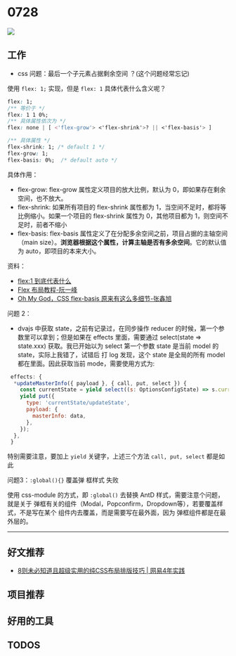 # 0728

![](http://h2.ioliu.cn/bing/CuvervilleIsland_ZH-CN9814166047_1920x1080.jpg)

## 工作

- css 问题：最后一个子元素占据剩余空间 ？(这个问题经常忘记)

使用 `flex: 1;` 实现，但是 `flex: 1` 具体代表什么含义呢？

```css
flex: 1;
/** 等价于 */
flex: 1 1 0%;
/** 具体属性依次为 */
flex: none | [ <'flex-grow'> <'flex-shrink'>? || <'flex-basis'> ]

/** 具体属性 */
flex-shrink: 1; /* default 1 */
flex-grow: 1;
flex-basis: 0%;  /* default auto */
```

具体作用：

- flex-grow: flex-grow 属性定义项目的放大比例，默认为 0，即如果存在剩余空间，也不放大。
- flex-shrink: 如果所有项目的 flex-shrink 属性都为 1，当空间不足时，都将等比例缩小。如果一个项目的 flex-shrink 属性为 0，其他项目都为 1，则空间不足时，前者不缩小
- flex-basis: flex-basis 属性定义了在分配多余空间之前，项目占据的主轴空间（main size）。**浏览器根据这个属性，计算主轴是否有多余空间**。它的默认值为 auto，即项目的本来大小。

资料：

- [flex:1 到底代表什么](https://zhuanlan.zhihu.com/p/136223806)
- [Flex 布局教程-阮一峰](https://www.ruanyifeng.com/blog/2015/07/flex-grammar.html)
- [Oh My God，CSS flex-basis 原来有这么多细节-张鑫旭](https://www.zhangxinxu.com/wordpress/2019/12/css-flex-basis/)

问题 2：

- dvajs 中获取 state，之前有记录过，在同步操作 reducer 的时候，第一个参数里可以拿到；但是如果在 effects 里面，需要通过 select(state => state.xxx) 获取。我已开始以为 select 第一个参数 state 是当前 model 的 state，实际上我错了，试错后 打 log 发现，这个 state 是全局的所有 model 都在里面。因此获取当前 mode，需要使用方式为:

```js
 effects: {
  *updateMasterInfo({ payload }, { call, put, select }) {
    const currentState = yield select((s: OptionsConfigState) => s.currentState);
    yield put({
      type: 'currentState/updateState',
      payload: {
        masterInfo: data,
      },
    });
  },
 }
```

特别需要注意，要加上 `yield` 关键字，上述三个方法 `call, put, select` 都是如此

问题3：`:global(){}` 覆盖弹 框样式 失败

使用 css-module 的方式，即 `:global()` 去替换 AntD 样式，需要注意个问题，就是关于 弹框有关的组件（Modal，Popconfirm，Dropdown等），若要覆盖样式，不是写在某个 组件内去覆盖，而是需要写在最外面，因为 弹框组件都是在最外层的。


---

## 好文推荐

- [8则未必知道且超级实用的纯CSS布局排版技巧 | 网易4年实践](https://mp.weixin.qq.com/s/Jrr2XixgKEGXn3zU6DP6Mg)

## 项目推荐

## 好用的工具

## TODOS

